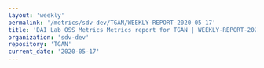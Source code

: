 ```yaml
---
layout: 'weekly'
permalink: '/metrics/sdv-dev/TGAN/WEEKLY-REPORT-2020-05-17'
title: 'DAI Lab OSS Metrics Metrics report for TGAN | WEEKLY-REPORT-2020-05-17'
organization: 'sdv-dev'
repository: 'TGAN'
current_date: '2020-05-17'
---
```

